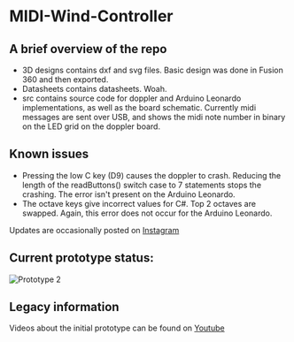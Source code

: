 # MIDI-Wind-Controller

## A brief overview of the repo

- 3D designs contains dxf and svg files.  Basic design was done in Fusion 360 and then exported.
- Datasheets contains datasheets. Woah.
- src contains source code for doppler and Arduino Leonardo implementations, as well as the board schematic.  Currently midi messages are sent over USB, and shows the midi note number in binary on the LED grid on the doppler board.

## Known issues
- Pressing the low C key (D9) causes the doppler to crash.  Reducing the length of the readButtons() switch case to 7 statements stops the crashing.  The error isn't present on the Arduino Leonardo.
- The octave keys give incorrect values for C#. Top 2 octaves are swapped. Again, this error does not occur for the Arduino Leonardo.

Updates are occasionally posted on [Instagram](https://www.instagram.com/zygurt/)

## Current prototype status:
![Prototype 2](https://raw.githubusercontent.com/zygurt/MIDI-Wind-Controller/main/images/v2.png)

## Legacy information
Videos about the initial prototype can be found on [Youtube](https://www.youtube.com/watch?v=xT4aQg9pAro&list=PLZOH4oUjroN9ol0y3P3p1gkSgcQwLBbCZ)
